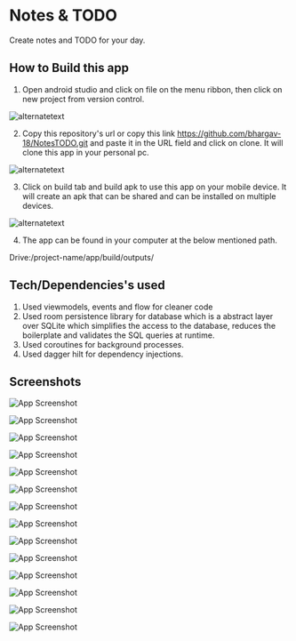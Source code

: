 
# Notes & TODO

Create notes and TODO for your day.

## How to Build this app

1. Open android studio and click on file on the menu ribbon, then click on new project from version control.

![alternatetext](https://github.com/bhargav-18/NotesTODO/blob/master/Screenshots/Screenshot%202021-11-26%20204100.jpg)

2. Copy this repository's url or copy this link https://github.com/bhargav-18/NotesTODO.git and paste it in the URL field and click on clone.
It will clone this app in your personal pc.

![alternatetext](https://github.com/bhargav-18/NotesTODO/blob/master/Screenshots/Screenshot%202022-08-12%20204550.jpg)

3. Click on build tab and build apk to use this app on your mobile device. It will create an apk that can be shared and can be installed on multiple devices.

![alternatetext](https://github.com/bhargav-18/NotesTODO/blob/master/Screenshots/Screenshot%202021-11-26%20204540.jpg)

4. The app can be found in your computer at the below mentioned path.

Drive:/project-name/app/build/outputs/

## Tech/Dependencies's used

1.  Used viewmodels, events  and flow for cleaner code
2.  Used room persistence library for database which is a abstract layer over SQLite which simplifies the access to the database, reduces the boilerplate and validates the SQL queries at runtime.
3. Used coroutines for background processes.
4. Used dagger hilt for dependency injections.

## Screenshots

![App Screenshot](https://github.com/bhargav-18/NotesTODO/blob/master/Screenshots/Screenshot_20220812-191349_Notes%20%26%20TODO.jpg)

![App Screenshot](https://github.com/bhargav-18/NotesTODO/blob/master/Screenshots/Screenshot_20220812-191409_Notes%20%26%20TODO.jpg)

![App Screenshot](https://github.com/bhargav-18/NotesTODO/blob/master/Screenshots/Screenshot_20220812-191425_Notes%20%26%20TODO.jpg)

![App Screenshot](https://github.com/bhargav-18/NotesTODO/blob/master/Screenshots/Screenshot_20220812-191435_Notes%20%26%20TODO.jpg)

![App Screenshot](https://github.com/bhargav-18/NotesTODO/blob/master/Screenshots/Screenshot_20220812-191447_Notes%20%26%20TODO.jpg)

![App Screenshot](https://github.com/bhargav-18/NotesTODO/blob/master/Screenshots/Screenshot_20220812-191454_Notes%20%26%20TODO.jpg)

![App Screenshot](https://github.com/bhargav-18/NotesTODO/blob/master/Screenshots/Screenshot_20220812-191459_Notes%20%26%20TODO.jpg)

![App Screenshot](https://github.com/bhargav-18/NotesTODO/blob/master/Screenshots/Screenshot_20220812-191504_Notes%20%26%20TODO.jpg)

![App Screenshot](https://github.com/bhargav-18/NotesTODO/blob/master/Screenshots/Screenshot_20220812-191512_Notes%20%26%20TODO.jpg)

![App Screenshot](https://github.com/bhargav-18/NotesTODO/blob/master/Screenshots/Screenshot_20220812-191518_Notes%20%26%20TODO.jpg)

![App Screenshot](https://github.com/bhargav-18/NotesTODO/blob/master/Screenshots/Screenshot_20220812-191522_Notes%20%26%20TODO.jpg)

![App Screenshot](https://github.com/bhargav-18/NotesTODO/blob/master/Screenshots/Screenshot_20220812-191535_Notes%20%26%20TODO.jpg)

![App Screenshot](https://github.com/bhargav-18/NotesTODO/blob/master/Screenshots/Screenshot_20220812-191554_Notes%20%26%20TODO.jpg)

![App Screenshot](https://github.com/bhargav-18/NotesTODO/blob/master/Screenshots/Screenshot_20220812-191602_Notes%20%26%20TODO.jpg)
